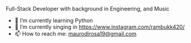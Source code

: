 Full-Stack Developer with background in Engineering, and Music

- 🌱 I’m currently learning Python
- 🎵 I’m currently singing in https://www.instagram.com/rambukk420/
- 📫 How to reach me: maurodirosa19@gmail.com
